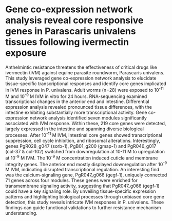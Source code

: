 # Gene co-expression network analysis reveal core responsive genes in Parascaris univalens tissues following ivermectin exposure
Anthelmintic resistance threatens the effectiveness of critical drugs like ivermectin (IVM) against equine parasite roundworm, Parascaris univalens. This study leveraged gene co-expression network analysis to elucidate tissue-specific transcriptional responses and identify core genes implicated in IVM response in P. univalens. Adult worms (n=28) were exposed to 10<sup>-11</sup> M and 10<sup>-9</sup> M IVM in vitro for 24 hours. RNA-sequencing examined transcriptional changes in the anterior end and intestine. Differential expression analysis revealed pronounced tissue differences, with the intestine exhibiting substantially more transcriptional activity. Gene co-expression network analysis identified seven modules significantly associated with IVM response. Within these, 219 core genes were detected, largely expressed in the intestine and spanning diverse biological processes. After 10<sup>-11</sup> M IVM, intestinal core genes showed transcriptional suppression, cell cycle inhibition, and ribosomal alterations. Interestingly, genes PgR028_g047 (sorb-1), PgB01_g200 (gmap-1) and PgR046_g017 (col-37 & col-102) switched from downregulation at 10-11 M to upregulation at 10<sup>-9</sup> M IVM. The 10<sup>-9</sup> M concentration induced cuticle and membrane integrity genes. The anterior end mostly displayed downregulation after 10<sup>-9</sup> M IVM, indicating disrupted transcriptional regulation. An interesting find was the calcium-signaling gene, PgR047_g066 (gegf-1), uniquely connected 71 genes across four modules. These genes were enriched for transmembrane signaling activity, suggesting that PgR047_g066 (gegf-1) could have a key signaling role. By unveiling tissue-specific expression patterns and highlighting biological processes through unbiased core gene detection, this study reveals intricate IVM responses in P. univalens. These findings can guide functional validations to further resistance mechanism understanding.
